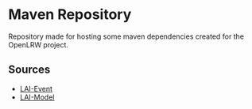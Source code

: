 # Maven Repository

Repository made for hosting some maven dependencies created for the OpenLRW project.

## Sources 
  - [LAI-Event](https://github.com/Apereo-Learning-Analytics-Initiative/lai-event)
  - [LAI-Model](https://github.com/Apereo-Learning-Analytics-Initiative/lai-model)
